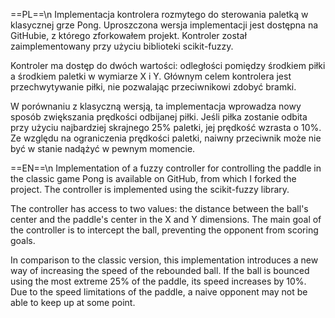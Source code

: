 ==PL==\n
Implementacja kontrolera rozmytego do sterowania paletką w klasycznej grze Pong. Uproszczona wersja implementacji jest dostępna na GitHubie, z którego zforkowałem projekt. Kontroler został zaimplementowany przy użyciu biblioteki scikit-fuzzy.

Kontroler ma dostęp do dwóch wartości: odległości pomiędzy środkiem piłki a środkiem paletki w wymiarze X i Y. Głównym celem kontrolera jest przechwytywanie piłki, nie pozwalając przeciwnikowi zdobyć bramki.

W porównaniu z klasyczną wersją, ta implementacja wprowadza nowy sposób zwiększania prędkości odbijanej piłki. Jeśli piłka zostanie odbita przy użyciu najbardziej skrajnego 25% paletki, jej prędkość wzrasta o 10%. Ze względu na ograniczenia prędkości paletki, naiwny przeciwnik może nie być w stanie nadążyć w pewnym momencie.


==EN==\n
Implementation of a fuzzy controller for controlling the paddle in the classic game Pong is available on GitHub, from which I forked the project. The controller is implemented using the scikit-fuzzy library.

The controller has access to two values: the distance between the ball's center and the paddle's center in the X and Y dimensions. The main goal of the controller is to intercept the ball, preventing the opponent from scoring goals.

In comparison to the classic version, this implementation introduces a new way of increasing the speed of the rebounded ball. If the ball is bounced using the most extreme 25% of the paddle, its speed increases by 10%. Due to the speed limitations of the paddle, a naive opponent may not be able to keep up at some point.
